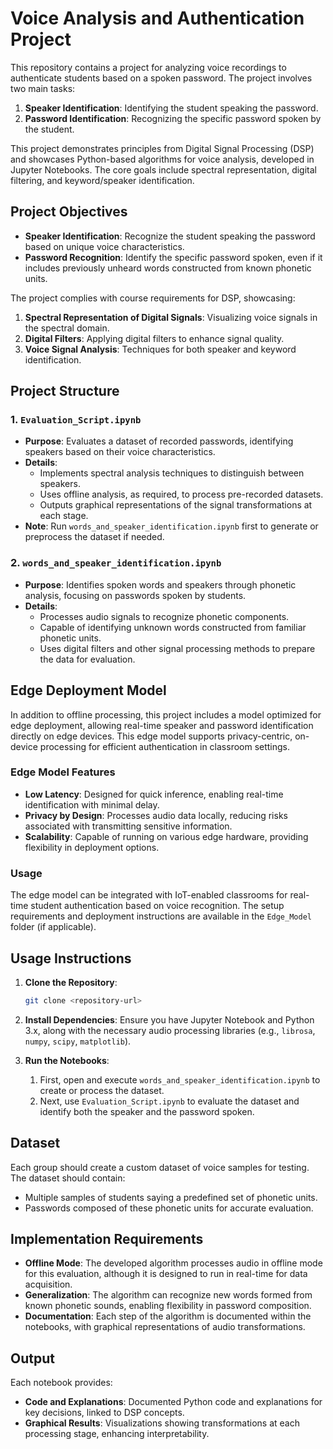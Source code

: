 # Voice Analysis and Authentication Project

This repository contains a project for analyzing voice recordings to authenticate students based on a spoken password. The project involves two main tasks:
1. **Speaker Identification**: Identifying the student speaking the password.
2. **Password Identification**: Recognizing the specific password spoken by the student.

This project demonstrates principles from Digital Signal Processing (DSP) and showcases Python-based algorithms for voice analysis, developed in Jupyter Notebooks. The core goals include spectral representation, digital filtering, and keyword/speaker identification.

## Project Objectives

- **Speaker Identification**: Recognize the student speaking the password based on unique voice characteristics.
- **Password Recognition**: Identify the specific password spoken, even if it includes previously unheard words constructed from known phonetic units.
  
The project complies with course requirements for DSP, showcasing:
1. **Spectral Representation of Digital Signals**: Visualizing voice signals in the spectral domain.
2. **Digital Filters**: Applying digital filters to enhance signal quality.
3. **Voice Signal Analysis**: Techniques for both speaker and keyword identification.

## Project Structure

### 1. `Evaluation_Script.ipynb`

- **Purpose**: Evaluates a dataset of recorded passwords, identifying speakers based on their voice characteristics.
- **Details**:
  - Implements spectral analysis techniques to distinguish between speakers.
  - Uses offline analysis, as required, to process pre-recorded datasets.
  - Outputs graphical representations of the signal transformations at each stage.
- **Note**: Run `words_and_speaker_identification.ipynb` first to generate or preprocess the dataset if needed.

### 2. `words_and_speaker_identification.ipynb`

- **Purpose**: Identifies spoken words and speakers through phonetic analysis, focusing on passwords spoken by students.
- **Details**:
  - Processes audio signals to recognize phonetic components.
  - Capable of identifying unknown words constructed from familiar phonetic units.
  - Uses digital filters and other signal processing methods to prepare the data for evaluation.

## Edge Deployment Model

In addition to offline processing, this project includes a model optimized for edge deployment, allowing real-time speaker and password identification directly on edge devices. This edge model supports privacy-centric, on-device processing for efficient authentication in classroom settings.

### Edge Model Features

- **Low Latency**: Designed for quick inference, enabling real-time identification with minimal delay.
- **Privacy by Design**: Processes audio data locally, reducing risks associated with transmitting sensitive information.
- **Scalability**: Capable of running on various edge hardware, providing flexibility in deployment options.

### Usage

The edge model can be integrated with IoT-enabled classrooms for real-time student authentication based on voice recognition. The setup requirements and deployment instructions are available in the `Edge_Model` folder (if applicable).

## Usage Instructions

1. **Clone the Repository**:
   ```bash
   git clone <repository-url>

2. **Install Dependencies**:
Ensure you have Jupyter Notebook and Python 3.x, along with the necessary audio processing libraries (e.g., `librosa`, `numpy`, `scipy`, `matplotlib`).

3. **Run the Notebooks**:
	1. First, open and execute `words_and_speaker_identification.ipynb` to create or process the dataset.
	2. Next, use `Evaluation_Script.ipynb` to evaluate the dataset and identify both the speaker and the password spoken.

## Dataset

Each group should create a custom dataset of voice samples for testing. The dataset should contain:

- Multiple samples of students saying a predefined set of phonetic units.
- Passwords composed of these phonetic units for accurate evaluation.

## Implementation Requirements

- **Offline Mode**: The developed algorithm processes audio in offline mode for this evaluation, although it is designed to run in real-time for data acquisition.
- **Generalization**: The algorithm can recognize new words formed from known phonetic sounds, enabling flexibility in password composition.
- **Documentation**: Each step of the algorithm is documented within the notebooks, with graphical representations of audio transformations.

## Output

Each notebook provides:

- **Code and Explanations**: Documented Python code and explanations for key decisions, linked to DSP concepts.
- **Graphical Results**: Visualizations showing transformations at each processing stage, enhancing interpretability.

